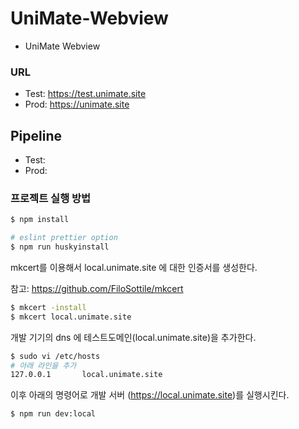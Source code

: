 # UniMate-Webview

- UniMate Webview

### URL

- Test: https://test.unimate.site
- Prod: https://unimate.site

## Pipeline

- Test:
- Prod:

### 프로젝트 실행 방법

```bash
$ npm install

# eslint prettier option
$ npm run huskyinstall
```

mkcert를 이용해서 local.unimate.site 에 대한 인증서를 생성한다.

참고: https://github.com/FiloSottile/mkcert

```bash
$ mkcert -install
$ mkcert local.unimate.site
```

개발 기기의 dns 에 테스트도메인(local.unimate.site)을 추가한다.

```bash
$ sudo vi /etc/hosts
# 아래 라인을 추가
127.0.0.1       local.unimate.site
```

이후 아래의 명령어로 개발 서버 (https://local.unimate.site)를 실행시킨다.

```bash
$ npm run dev:local
```
